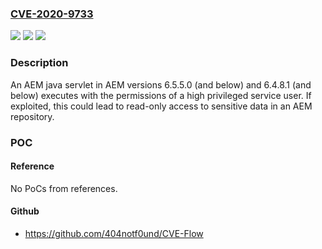 ### [CVE-2020-9733](https://cve.mitre.org/cgi-bin/cvename.cgi?name=CVE-2020-9733)
![](https://img.shields.io/static/v1?label=Product&message=Experience%20Manager&color=blue)
![](https://img.shields.io/static/v1?label=Version&message=%3C%3D%206.5.5.0%20&color=brighgreen)
![](https://img.shields.io/static/v1?label=Vulnerability&message=Information%20Exposure%20(CWE-200)&color=brighgreen)

### Description

An AEM java servlet in AEM versions 6.5.5.0 (and below) and 6.4.8.1 (and below) executes with the permissions of a high privileged service user. If exploited, this could lead to read-only access to sensitive data in an AEM repository.

### POC

#### Reference
No PoCs from references.

#### Github
- https://github.com/404notf0und/CVE-Flow

